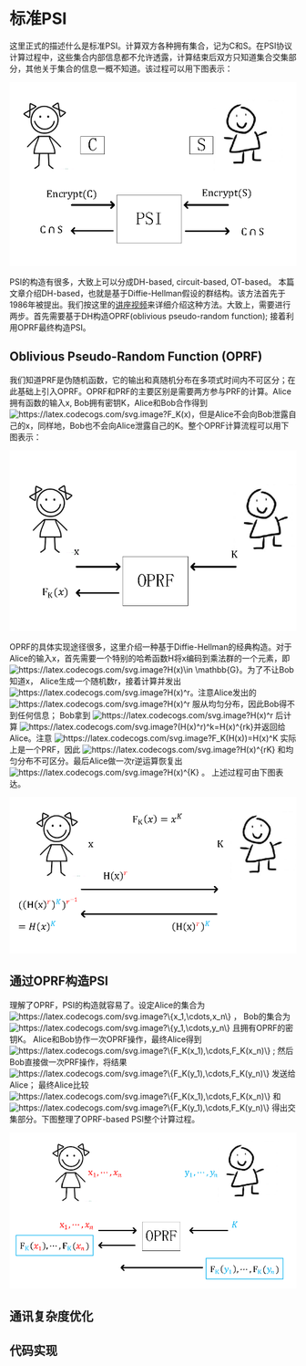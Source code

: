 
# 标准PSI
这里正式的描述什么是标准PSI。计算双方各种拥有集合，记为C和S。在PSI协议计算过程中，这些集合内部信息都不允许透露，计算结束后双方只知道集合交集部分，其他关于集合的信息一概不知道。该过程可以用下图表示：
   <p align="center">
  <img src="fig/PSI_overview.png" alt="animated" />
   </p>


   
  PSI的构造有很多，大致上可以分成DH-based, circuit-based, OT-based。 本篇文章介绍DH-based，也就是基于Diffie-Hellman假设的群结构。该方法首先于1986年被提出。我们按这里的[讲座视频](https://www.youtube.com/watch?v=1bkaE9RodeQ&ab_channel=TheBIUResearchCenteronAppliedCryptographyandCyberSecurity)来详细介绍这种方法。大致上，需要进行两步。首先需要基于DH构造OPRF(oblivious pseudo-random function); 接着利用OPRF最终构造PSI。
  
  ## Oblivious Pseudo-Random Function (OPRF) 
  我们知道PRF是伪随机函数，它的输出和真随机分布在多项式时间内不可区分；在此基础上引入OPRF。OPRF和PRF的主要区别是需要两方参与PRF的计算。Alice拥有函数的输入x, Bob拥有密钥K，Alice和Bob合作得到 <img src="https://latex.codecogs.com/svg.image?F_K(x)" title="https://latex.codecogs.com/svg.image?F_K(x)" />，但是Alice不会向Bob泄露自己的x，同样地，Bob也不会向Alice泄露自己的K。整个OPRF计算流程可以用下图表示：
   <p align="center">
  <img src="fig/OPRF.png" alt="animated" />
   </p>
   
  OPRF的具体实现途径很多，这里介绍一种基于Diffie-Hellman的经典构造。对于Alice的输入x，首先需要一个特别的哈希函数H将x编码到乘法群的一个元素，即 <img src="https://latex.codecogs.com/svg.image?H(x)\in&space;\mathbb{G}" title="https://latex.codecogs.com/svg.image?H(x)\in \mathbb{G}" />。为了不让Bob知道x， Alice生成一个随机数r，接着计算并发出 <img src="https://latex.codecogs.com/svg.image?H(x)^r" title="https://latex.codecogs.com/svg.image?H(x)^r" />。注意Alice发出的 <img src="https://latex.codecogs.com/svg.image?H(x)^r" title="https://latex.codecogs.com/svg.image?H(x)^r" /> 服从均匀分布，因此Bob得不到任何信息； Bob拿到 <img src="https://latex.codecogs.com/svg.image?H(x)^r" title="https://latex.codecogs.com/svg.image?H(x)^r" /> 后计算 <img src="https://latex.codecogs.com/svg.image?(H(x)^r)^k=H(x)^{rk}&space;" title="https://latex.codecogs.com/svg.image?(H(x)^r)^k=H(x)^{rk} " />并返回给Alice。注意 <img src="https://latex.codecogs.com/svg.image?F_K(H(x))=H(x)^K&space;" title="https://latex.codecogs.com/svg.image?F_K(H(x))=H(x)^K " /> 实际上是一个PRF，因此 <img src="https://latex.codecogs.com/svg.image?H(x)^{rK}&space;" title="https://latex.codecogs.com/svg.image?H(x)^{rK} " /> 和均匀分布不可区分。最后Alice做一次r逆运算恢复出 <img src="https://latex.codecogs.com/svg.image?H(x)^{K}&space;" title="https://latex.codecogs.com/svg.image?H(x)^{K} " /> 。
上述过程可由下图表达。  
   <p align="center">
  <img src="fig/OPRF_dh.png" alt="animated" />
   </p>   
   
  ## 通过OPRF构造PSI
  理解了OPRF，PSI的构造就容易了。设定Alice的集合为 <img src="https://latex.codecogs.com/svg.image?\{x_1,\cdots,x_n\}" title="https://latex.codecogs.com/svg.image?\{x_1,\cdots,x_n\}" /> ， Bob的集合为 <img src="https://latex.codecogs.com/svg.image?\{y_1,\cdots,y_n\}" title="https://latex.codecogs.com/svg.image?\{y_1,\cdots,y_n\}" /> 且拥有OPRF的密钥K。 Alice和Bob协作一次OPRF操作，最终Alice得到 <img src="https://latex.codecogs.com/svg.image?\{F_K(x_1),\cdots,F_K(x_n)\}" title="https://latex.codecogs.com/svg.image?\{F_K(x_1),\cdots,F_K(x_n)\}" /> ; 然后Bob直接做一次PRF操作，将结果 <img src="https://latex.codecogs.com/svg.image?\{F_K(y_1),\cdots,F_K(y_n)\}" title="https://latex.codecogs.com/svg.image?\{F_K(y_1),\cdots,F_K(y_n)\}" /> 发送给Alice； 最终Alice比较 <img src="https://latex.codecogs.com/svg.image?\{F_K(x_1),\cdots,F_K(x_n)\}" title="https://latex.codecogs.com/svg.image?\{F_K(x_1),\cdots,F_K(x_n)\}" /> 和 <img src="https://latex.codecogs.com/svg.image?\{F_K(y_1),\cdots,F_K(y_n)\}" title="https://latex.codecogs.com/svg.image?\{F_K(y_1),\cdots,F_K(y_n)\}" /> 得出交集部分。下图整理了OPRF-based PSI整个计算过程。
   <p align="center">
  <img src="fig/PSI_oprf.png" alt="animated" />
   </p>
   
   
   ## 通讯复杂度优化
   
   ## 代码实现
   
